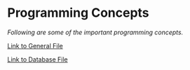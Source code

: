 # Programming Concepts
*Following are some of the important programming concepts.*



[Link to General File](general.md)

[Link to Database File](database.md)





